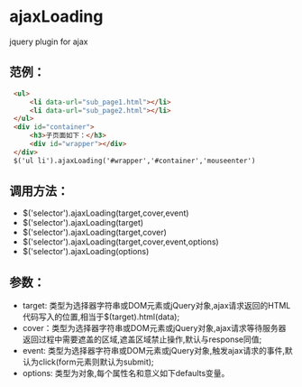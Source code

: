 # ajaxLoading
jquery plugin for ajax

## 范例：
```html
 <ul>
     <li data-url="sub_page1.html"></li>
     <li data-url="sub_page2.html"></li>
 </ul>
 <div id="container">
     <h3>子页面如下：</h3>
     <div id="wrapper"></div>
 </div>
 $('ul li').ajaxLoading('#wrapper','#container','mouseenter')
```
## 调用方法：
- $('selector').ajaxLoading(target,cover,event)
- $('selector').ajaxLoading(target)
- $('selector').ajaxLoading(target,cover)
- $('selector').ajaxLoading(target,cover,event,options)
- $('selector').ajaxLoading(options)

## 参数：
- target: 类型为选择器字符串或DOM元素或jQuery对象,ajax请求返回的HTML代码写入的位置,相当于$(target).html(data);
- cover：类型为选择器字符串或DOM元素或jQuery对象,ajax请求等待服务器返回过程中需要遮盖的区域,遮盖区域禁止操作,默认与response同值;
- event: 类型为选择器字符串或DOM元素或jQuery对象,触发ajax请求的事件,默认为click(form元素则默认为submit);
- options: 类型为对象,每个属性名和意义如下defaults变量。